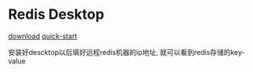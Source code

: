 Redis Desktop
==

[download](http://redisdesktop.com/download)    [quick-start](http://docs.redisdesktop.com/en/latest/quick-start/)


安装好descktop以后填好远程redis机器的ip地址, 就可以看到redis存储的key-value

